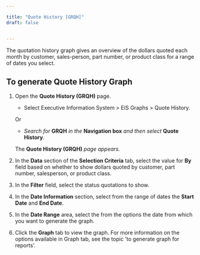 ```yaml
---

title: "Quote History [GRQH]"
draft: false


---
```


The quotation history graph gives an overview of the dollars quoted each month by customer, sales-person, part number, or product class for a range of dates you select.

## To generate Quote History Graph

1.  Open the **Quote History (GRQH)** page.

    -  Select Executive Information System > EIS Graphs > Quote History.

    Or

    -  *Search for* **GRQH** *in the* **Navigation box** *and then select* **Quote History**. 
    
    The **Quote History (GRQH)** *page appears.*

2.  In the **Data** section of the **Selection Criteria** tab, select the value for **By** field based on whether to show dollars quoted by customer, part number, salesperson, or product class.

3.  In the **Filter** field, select the status quotations to show.

4.  In the **Date Information** section, select from the range of dates the **Start Date** and **End Date**.

5.  In the **Date Range** area, select the from the options the date from which you want to generate the graph.

6.  Click the **Graph** tab to view the graph. For more information on the options available in Graph tab, see the topic 'to generate graph for reports'.